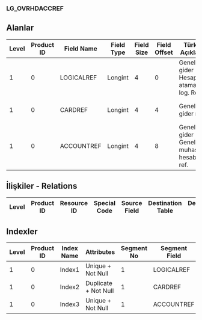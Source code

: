 ### LG_OVRHDACCREF

## Alanlar

**Level**|**Product ID**|**Field Name**|**Field Type**|**Field Size**|**Field Offset**|**Türkçe Açıklama**|**Expression**
-----|-----|-----|-----|-----|-----|-----|-----
1|0|LOGICALREF|Longint|4|0|Genel gider - Hesap ataması log. Ref.|Overhead - Account Assignment Logical Reference
1|0|CARDREF|Longint|4|4|Genel gider ref.|OverHead Card Reference
1|0|ACCOUNTREF|Longint|4|8|Genel gider - Genel muhasebe hesabı ref.|OverHead General Ledger Account Reference

## İlişkiler - Relations

**Level**|**Product ID**|**Resource ID**|**Special Code**|**Source Field**|**Destination Table**|**Destination Field**|**Relation Type**|**Extra Condition**
-----|-----|-----|-----|-----|-----|-----|-----|-----

## Indexler

**Level**|**Product ID**|**Index Name**|**Attributes**|**Segment No**|**Segment Field**|**Sense**
-----|-----|-----|-----|-----|-----|-----
1|0|Index1|Unique + Not Null|1|LOGICALREF|Ascending
1|0|Index2|Duplicate + Not Null|1|CARDREF|Ascending
1|0|Index3|Unique + Not Null|1|ACCOUNTREF|Ascending
